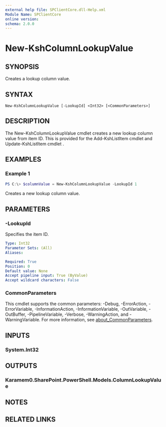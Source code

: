 ```yaml
---
external help file: SPClientCore.dll-Help.xml
Module Name: SPClientCore
online version:
schema: 2.0.0
---
```


# New-KshColumnLookupValue

## SYNOPSIS
Creates a lookup column value.

## SYNTAX

```
New-KshColumnLookupValue [-LookupId] <Int32> [<CommonParameters>]
```

## DESCRIPTION
The New-KshColumnLookupValue cmdlet creates a new lookup column value from item ID.
This is provided for the Add-KshListItem cmdlet and Update-KshListItem cmdlet .

## EXAMPLES

### Example 1
```powershell
PS C:\> $columnValue = New-KshColumnLookupValue -LookupId 1
```

Creates a new lookup column value.

## PARAMETERS

### -LookupId
Specifies the item ID.

```yaml
Type: Int32
Parameter Sets: (All)
Aliases:

Required: True
Position: 0
Default value: None
Accept pipeline input: True (ByValue)
Accept wildcard characters: False
```

### CommonParameters
This cmdlet supports the common parameters: -Debug, -ErrorAction, -ErrorVariable, -InformationAction, -InformationVariable, -OutVariable, -OutBuffer, -PipelineVariable, -Verbose, -WarningAction, and -WarningVariable. For more information, see [about_CommonParameters](http://go.microsoft.com/fwlink/?LinkID=113216).

## INPUTS

### System.Int32

## OUTPUTS

### Karamem0.SharePoint.PowerShell.Models.ColumnLookupValue

## NOTES

## RELATED LINKS
